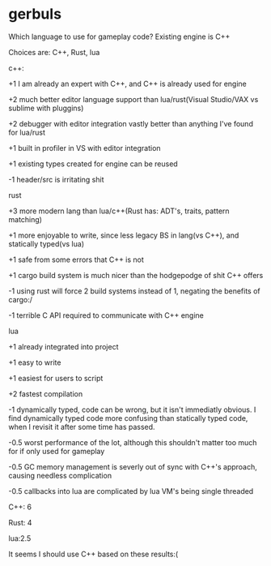 # gerbuls



Which language to use for gameplay code? Existing engine is C++

Choices are: C++, Rust, lua

c++:

+1 I am already an expert with C++, and C++ is already used for engine

+2 much better editor language support than lua/rust(Visual Studio/VAX vs sublime with pluggins)

+2 debugger with editor integration vastly better than anything I've found for lua/rust

+1 built in profiler in VS with editor integration

+1 existing types created for engine can be reused

-1 header/src is irritating shit



rust

+3 more modern lang than lua/c++(Rust has:  ADT's, traits, pattern matching)

+1 more enjoyable to write, since less legacy BS in lang(vs C++), and statically typed(vs lua)

+1 safe from some errors that C++ is not

+1 cargo build system is much nicer than the hodgepodge of shit C++ offers

-1 using rust will force 2 build systems instead of 1, negating the benefits of cargo:/

-1 terrible C API required to communicate with C++ engine




lua

+1 already integrated into project

+1 easy to write

+1 easiest for users to script 

+2 fastest compilation

-1 dynamically typed, code can be wrong, but it isn't immediatly obvious. 
I find dynamically typed code more confusing than statically typed code, when I revisit it after some time has passed.

-0.5 worst performance of the lot, although this shouldn't matter too much for if only used for gameplay

-0.5 GC memory management is severly out of sync with C++'s approach, causing needless complication

-0.5 callbacks into lua are complicated by lua VM's being single threaded



C++: 6

Rust: 4

lua:2.5

It seems I should use C++ based on these results:(

